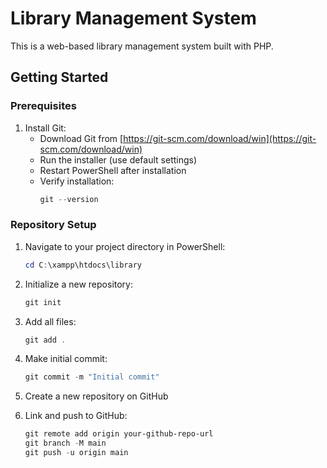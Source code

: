 # Library Management System

This is a web-based library management system built with PHP.

## Getting Started

### Prerequisites

1. Install Git:
   - Download Git from [https://git-scm.com/download/win](https://git-scm.com/download/win)
   - Run the installer (use default settings)
   - Restart PowerShell after installation
   - Verify installation:
     ```powershell
     git --version
     ```

### Repository Setup

1. Navigate to your project directory in PowerShell:
   ```powershell
   cd C:\xampp\htdocs\library
   ```

2. Initialize a new repository:
   ```powershell
   git init
   ```

3. Add all files:
   ```powershell
   git add .
   ```

4. Make initial commit:
   ```powershell
   git commit -m "Initial commit"
   ```

5. Create a new repository on GitHub

6. Link and push to GitHub:
   ```powershell
   git remote add origin your-github-repo-url
   git branch -M main
   git push -u origin main
   ```
